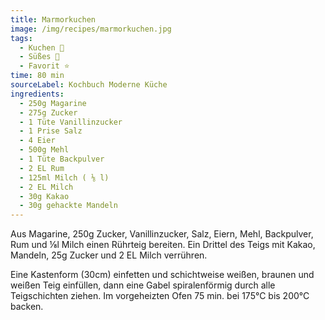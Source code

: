 ```yaml
---
title: Marmorkuchen
image: /img/recipes/marmorkuchen.jpg
tags:
  - Kuchen 🍰
  - Süßes 🍬
  - Favorit ⭐
time: 80 min
sourceLabel: Kochbuch Moderne Küche
ingredients:
  - 250g Magarine
  - 275g Zucker
  - 1 Tüte Vanillinzucker
  - 1 Prise Salz
  - 4 Eier
  - 500g Mehl
  - 1 Tüte Backpulver
  - 2 EL Rum
  - 125ml Milch ( ⅛ l)
  - 2 EL Milch
  - 30g Kakao
  - 30g gehackte Mandeln
---
```

Aus Magarine, 250g Zucker, Vanillinzucker, Salz, Eiern, Mehl, Backpulver, Rum und ⅛l Milch einen Rührteig bereiten. 
Ein Drittel des Teigs mit Kakao, Mandeln, 25g Zucker und 2 EL Milch verrühren.

Eine Kastenform (30cm) einfetten und schichtweise weißen, braunen und weißen Teig einfüllen, 
dann eine Gabel spiralenförmig durch alle Teigschichten ziehen. 
Im vorgeheizten Ofen 75 min. bei 175°C bis 200°C backen.
